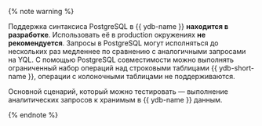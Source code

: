 {% note warning %}

Поддержка синтаксиса PostgreSQL в {{ ydb-name }} **находится в разработке**. Использовать её в production окружениях **не рекомендуется**. Запросы в PostgreSQL могут исполняться до нескольких раз медленнее по сравнению с аналогичными запросами на YQL. С помощью PostgreSQL совместимости можно выполнять ограниченный набор операций над строковыми таблицами {{ ydb-short-name }}, операции с колоночными таблицами не поддерживаются.

Основной сценарий, который можно тестировать — выполнение аналитических запросов к хранимым в {{ ydb-name }} данным. 

{% endnote %}
